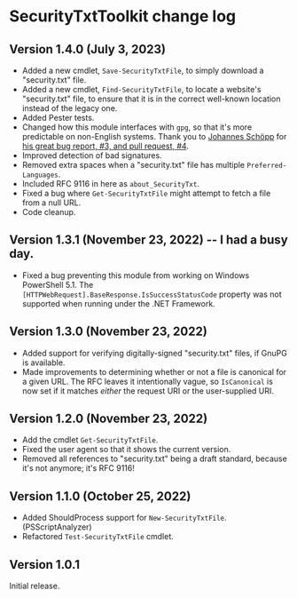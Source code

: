 # SecurityTxtToolkit change log

## Version 1.4.0 (July 3, 2023)
-   Added a new cmdlet, `Save-SecurityTxtFile`, to simply download a "security.txt" file.
-   Added a new cmdlet, `Find-SecurityTxtFile`, to locate a website's "security.txt" file, to ensure that it is in the correct well-known location instead of the legacy one.
-   Added Pester tests.
-   Changed how this module interfaces with `gpg`, so that it's more predictable on non-English systems.  Thank you to [Johannes Schöpp](https://github.com/jschpp) for [his great bug report, #3, and pull request, #4](https://github.com/rhymeswithmogul/SecurityTxtToolkit/pull/4).
-   Improved detection of bad signatures.
-   Removed extra spaces when a "security.txt" file has multiple `Preferred-Languages`.
-   Included RFC 9116 in here as `about_SecurityTxt`.
-   Fixed a bug where `Get-SecurityTxtFile` might attempt to fetch a file from a null URL.
-   Code cleanup.

## Version 1.3.1 (November 23, 2022) -- I had a busy day.
-   Fixed a bug preventing this module from working on Windows PowerShell 5.1.  The `[HTTPWebRequest].BaseResponse.IsSuccessStatusCode` property was not supported when running under the .NET Framework.

## Version 1.3.0 (November 23, 2022)
-   Added support for verifying digitally-signed "security.txt" files, if GnuPG is available.
-   Made improvements to determining whether or not a file is canonical for a given URL.  The RFC leaves it intentionally vague, so `IsCanonical` is now set if it matches *either* the request URI or the user-supplied URI.

## Version 1.2.0 (November 23, 2022)
-   Add the cmdlet `Get-SecurityTxtFile`.
-   Fixed the user agent so that it shows the current version.
-   Removed all references to "security.txt" being a draft standard, because it's not anymore;  it's RFC 9116!

## Version 1.1.0 (October 25, 2022)
-   Added ShouldProcess support for `New-SecurityTxtFile`. (PSScriptAnalyzer)
-   Refactored `Test-SecurityTxtFile` cmdlet.

## Version 1.0.1
Initial release.
